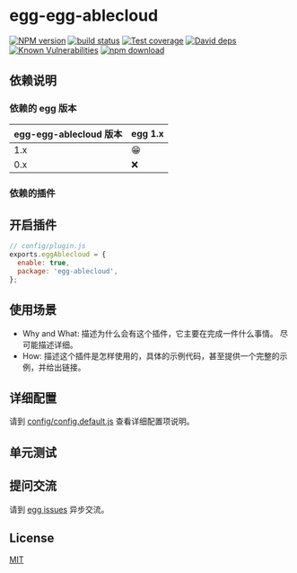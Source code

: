 # egg-egg-ablecloud

[![NPM version][npm-image]][npm-url]
[![build status][travis-image]][travis-url]
[![Test coverage][codecov-image]][codecov-url]
[![David deps][david-image]][david-url]
[![Known Vulnerabilities][snyk-image]][snyk-url]
[![npm download][download-image]][download-url]

[npm-image]: https://img.shields.io/npm/v/egg-ablecloud.svg?style=flat-square
[npm-url]: https://npmjs.org/package/egg-ablecloud
[travis-image]: https://img.shields.io/travis/x-cold/egg-ablecloud.svg?style=flat-square
[travis-url]: https://travis-ci.org/x-cold/egg-ablecloud
[codecov-image]: https://img.shields.io/codecov/c/github/x-cold/egg-ablecloud.svg?style=flat-square
[codecov-url]: https://codecov.io/github/x-cold/egg-ablecloud?branch=master
[david-image]: https://img.shields.io/david/x-cold/egg-ablecloud.svg?style=flat-square
[david-url]: https://david-dm.org/x-cold/egg-ablecloud
[snyk-image]: https://snyk.io/test/npm/egg-ablecloud/badge.svg?style=flat-square
[snyk-url]: https://snyk.io/test/npm/egg-ablecloud
[download-image]: https://img.shields.io/npm/dm/egg-ablecloud.svg?style=flat-square
[download-url]: https://npmjs.org/package/egg-ablecloud

<!--
Description here.
-->

## 依赖说明

### 依赖的 egg 版本

egg-egg-ablecloud 版本 | egg 1.x
--- | ---
1.x | 😁
0.x | ❌

### 依赖的插件
<!--

如果有依赖其它插件，请在这里特别说明。如

- security
- multipart

-->

## 开启插件

```js
// config/plugin.js
exports.eggAblecloud = {
  enable: true,
  package: 'egg-ablecloud',
};
```

## 使用场景

- Why and What: 描述为什么会有这个插件，它主要在完成一件什么事情。
尽可能描述详细。
- How: 描述这个插件是怎样使用的，具体的示例代码，甚至提供一个完整的示例，并给出链接。

## 详细配置

请到 [config/config.default.js](config/config.default.js) 查看详细配置项说明。

## 单元测试

<!-- 描述如何在单元测试中使用此插件，例如 schedule 如何触发。无则省略。-->

## 提问交流

请到 [egg issues](https://github.com/eggjs/egg/issues) 异步交流。

## License

[MIT](LICENSE)

